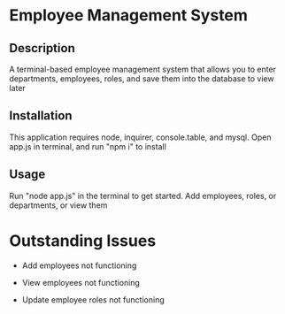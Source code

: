 # Employee Management System

## Description 

A terminal-based employee management system that allows you to enter departments, employees, roles, and save them into the database to view later

## Installation

This application requires node, inquirer, console.table, and mysql. Open app.js in terminal, and run "npm i" to install

## Usage 

Run "node app.js" in the terminal to get started. Add employees, roles, or departments, or view them

# Outstanding Issues
  * Add employees not functioning

  * View employees not functioning

  * Update employee roles not functioning
